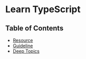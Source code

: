 # Learn TypeScript

## Table of Contents

- [Resource](https://github.com/LebrancWorkshop/Learn-TypeScript/blob/master/note/RESOURCE.md)
- [Guideline](https://github.com/LebrancWorkshop/Learn-TypeScript/blob/master/note/GUIDELINE.md)
- [Deep Topics](https://github.com/LebrancWorkshop/Learn-TypeScript/blob/master/note/DEEP_TOPICS.md)
